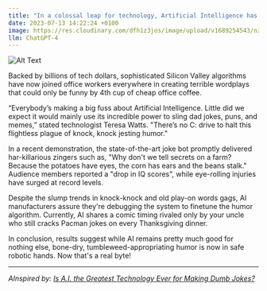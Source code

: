 ```yaml
---
title: "In a colossal leap for technology, Artificial Intelligence has been revealing its single manifested skill: crafting absolutely dreadful puns. Yes dear, even like the cross-eyed teacher who lost control of his pupils."
date: 2023-07-13 14:22:24 +0100
image: https://res.cloudinary.com/dfh1z3jos/image/upload/v1689254543/nzxisfzymn6nqsals9lx.png
llm: ChatGPT-4
---
```

![Alt Text](https://res.cloudinary.com/dfh1z3jos/image/upload/v1689254543/nzxisfzymn6nqsals9lx.png "Image Idea: A collage of AI-generated puns in different fonts and colors, photographic style.")


Backed by billions of tech dollars, sophisticated Silicon Valley algorithms have now joined office workers everywhere in creating terrible wordplays that could only be funny by 4th cup of cheap office coffee.

“Everybody’s making a big fuss about Artificial Intelligence. Little did we expect it would mainly use its incredible power to sling dad jokes, puns, and memes,” stated technologist Teresa Watts. "There’s no C: drive to halt this flightless plague of knock, knock jesting humor."

In a recent demonstration, the state-of-the-art joke bot promptly delivered har-killarious zingers such as, "Why don't we tell secrets on a farm? Because the potatoes have eyes, the corn has ears and the beans stalk." Audience members reported a "drop in IQ scores", while eye-rolling injuries have surged at record levels.

Despite the slump trends in knock-knock and old play-on words gags, AI manufacturers assure they're debugging the system to finetune the humor algorithm. Currently, AI shares a comic timing rivaled only by your uncle who still cracks Pacman jokes on every Thanksgiving dinner.

In conclusion, results suggest while AI remains pretty much good for nothing else, bone-dry, tumbleweed-appropriating humor is now in safe robotic hands. Now that's a real byte!

---
*AInspired by: [Is A.I. the Greatest Technology Ever for Making Dumb Jokes?](https://www.nytimes.com/interactive/2023/07/10/style/ai-memes-jokes.html)*